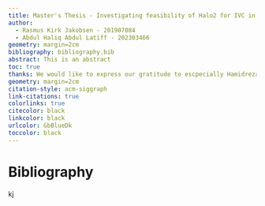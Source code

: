 ```yaml
---
title: Master's Thesis - Investigating feasibility of Halo2 for IVC in Rust
author:
  - Rasmus Kirk Jakobsen - 201907084
  - Abdul Haliq Abdul Latiff - 202303466
geometry: margin=2cm
bibliography: bibliography.bib
abstract: This is an abstract
toc: true
thanks: We would like to express our gratitude to escpecially Hamidreza Khoshakhlagh.
geometry: margin=2cm
citation-style: acm-siggraph
link-citations: true
colorlinks: true
citecolor: black
linkcolor: black
urlcolor: GbBlueDk
toccolor: black
---
```


# Bibliography
kj